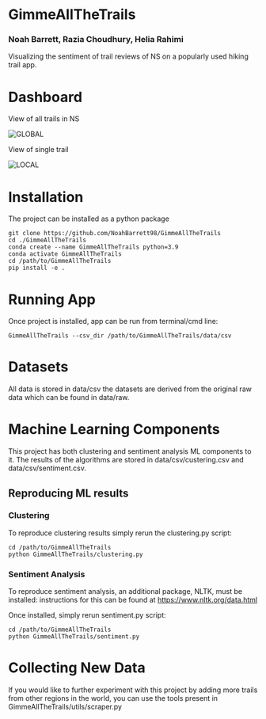 # GimmeAllTheTrails
### Noah Barrett, Razia Choudhury, Helia Rahimi

Visualizing the sentiment of trail reviews of NS on a popularly used hiking trail app.

# Dashboard

View of all trails in NS

![GLOBAL](img/Global.png)


View of single trail

![LOCAL](img/Local.png)

# Installation
The project can be installed as a python package

```
git clone https://github.com/NoahBarrett98/GimmeAllTheTrails
cd ./GimmeAllTheTrails
conda create --name GimmeAllTheTrails python=3.9
conda activate GimmeAllTheTrails
cd /path/to/GimmeAllTheTrails
pip install -e .
```

# Running App

Once project is installed, app can be run from terminal/cmd line:
```
GimmeAllTheTrails --csv_dir /path/to/GimmeAllTheTrails/data/csv
```

# Datasets

All data is stored in data/csv the datasets are derived from the original raw data which can be found in
data/raw.

# Machine Learning Components

This project has both clustering and sentiment analysis ML components to it. The results of the
algorithms are stored in data/csv/custering.csv and data/csv/sentiment.csv. 

## Reproducing ML results
### Clustering
 To reproduce clustering results simply rerun the clustering.py script:

```
cd /path/to/GimmeAllTheTrails
python GimmeAllTheTrails/clustering.py
```

### Sentiment Analysis
To reproduce sentiment analysis, an additional package, NLTK, must be installed: instructions for this can
be found at https://www.nltk.org/data.html

Once installed, simply rerun sentiment.py script:
```
cd /path/to/GimmeAllTheTrails
python GimmeAllTheTrails/sentiment.py
```

# Collecting New Data

If you would like to further experiment with this project by adding more trails from other regions in the world, you can use 
the tools present in GimmeAllTheTrails/utils/scraper.py
